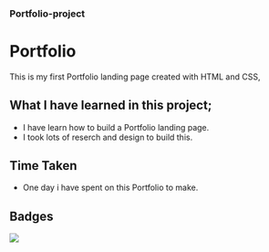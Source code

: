 ### Portfolio-project


# Portfolio
This is my first Portfolio landing page created with HTML and CSS,

## What I have learned in this project;
- I have learn how to build a Portfolio landing page.
- I took lots of reserch and design to build this.

## Time Taken 

- One day i have spent on this Portfolio to make.

## Badges

 ![](https://img.shields.io/badge/PORT-FOLIO-red)   

